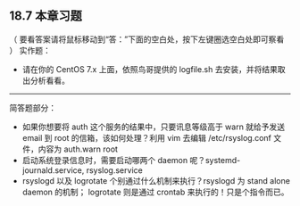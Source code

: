 ## 18.7 本章习题

（ 要看答案请将鼠标移动到“答：”下面的空白处，按下左键圈选空白处即可察看 ） 实作题：

- 请在你的 CentOS 7.x 上面，依照鸟哥提供的 logfile.sh 去安装，并将结果取出分析看看。

------

简答题部分：

- 如果你想要将 auth 这个服务的结果中，只要讯息等级高于 warn 就给予发送 email 到 root 的信箱，该如何处理？利用 vim 去编辑 /etc/rsyslog.conf 文件，内容为 auth.warn root
- 启动系统登录信息时，需要启动哪两个 daemon 呢？systemd-journald.service, rsyslog.service
- rsyslogd 以及 logrotate 个别通过什么机制来执行？rsyslogd 为 stand alone daemon 的机制； logrotate 则是通过 crontab 来执行的！只是个指令而已。
